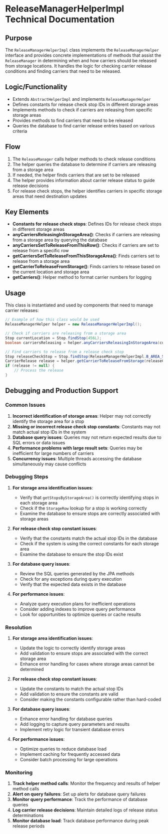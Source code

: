 # ReleaseManagerHelperImpl Technical Documentation

## Purpose
The `ReleaseManagerHelperImpl` class implements the `ReleaseManagerHelper` interface and provides concrete implementations of methods that assist the `ReleaseManager` in determining when and how carriers should be released from storage locations. It handles the logic for checking carrier release conditions and finding carriers that need to be released.

## Logic/Functionality
- Extends `AbstractHelperImpl` and implements `ReleaseManagerHelper`
- Defines constants for release check stop IDs in different storage areas
- Implements methods to check if carriers are releasing from specific storage areas
- Provides methods to find carriers that need to be released
- Queries the database to find carrier release entries based on various criteria

## Flow
1. The `ReleaseManager` calls helper methods to check release conditions
2. The helper queries the database to determine if carriers are releasing from a storage area
3. If needed, the helper finds carriers that are set to be released
4. The helper provides information about carrier release status to guide release decisions
5. For release check stops, the helper identifies carriers in specific storage areas that need destination updates

## Key Elements
- **Constants for release check stops**: Defines IDs for release check stops in different storage areas
- **anyCarriersReleasingInStorageArea()**: Checks if carriers are releasing from a storage area by querying the database
- **anyCarriersSetToReleaseFromThisRow()**: Checks if carriers are set to release from a specific row
- **getCarriersSetToReleaseFromThisStorageArea()**: Finds carriers set to release from a storage area
- **getCarrierToReleaseFromStorage()**: Finds carriers to release based on the current location and storage area
- **getCarriers()**: Helper method to format carrier numbers for logging

## Usage
This class is instantiated and used by components that need to manage carrier releases:

```java
// Example of how this class would be used
ReleaseManagerHelper helper = new ReleaseManagerHelperImpl();

// Check if carriers are releasing from a storage area
Stop currentLocation = Stop.findStop(456L);
boolean carriersReleasing = helper.anyCarriersReleasingInStorageArea(currentLocation);

// Find carriers to release from a release check stop
Stop releaseCheckStop = Stop.findStop(ReleaseManagerHelperImpl.B_AREA_STORAGE_RELEASE_CHECK_STOP);
CarrierRelease release = helper.getCarrierToReleaseFromStorage(releaseCheckStop);
if (release != null) {
    // Process the release
}
```

## Debugging and Production Support

### Common Issues
1. **Incorrect identification of storage areas**: Helper may not correctly identify the storage area for a stop
2. **Missing or incorrect release check stop constants**: Constants may not match actual stop IDs in the system
3. **Database query issues**: Queries may not return expected results due to SQL errors or data issues
4. **Performance problems with large result sets**: Queries may be inefficient for large numbers of carriers
5. **Concurrency issues**: Multiple threads accessing the database simultaneously may cause conflicts

### Debugging Steps
1. **For storage area identification issues**:
   - Verify that `getStopsByStorageArea()` is correctly identifying stops in each storage area
   - Check if the `StorageRow` lookup for a stop is working correctly
   - Examine the database to ensure stops are correctly associated with storage areas

2. **For release check stop constant issues**:
   - Verify that the constants match the actual stop IDs in the database
   - Check if the system is using the correct constants for each storage area
   - Examine the database to ensure the stop IDs exist

3. **For database query issues**:
   - Review the SQL queries generated by the JPA methods
   - Check for any exceptions during query execution
   - Verify that the expected data exists in the database

4. **For performance issues**:
   - Analyze query execution plans for inefficient operations
   - Consider adding indexes to improve query performance
   - Look for opportunities to optimize queries or cache results

### Resolution
1. **For storage area identification issues**:
   - Update the logic to correctly identify storage areas
   - Add validation to ensure stops are associated with the correct storage area
   - Enhance error handling for cases where storage areas cannot be determined

2. **For release check stop constant issues**:
   - Update the constants to match the actual stop IDs
   - Add validation to ensure the constants are valid
   - Consider making the constants configurable rather than hard-coded

3. **For database query issues**:
   - Enhance error handling for database queries
   - Add logging to capture query parameters and results
   - Implement retry logic for transient database errors

4. **For performance issues**:
   - Optimize queries to reduce database load
   - Implement caching for frequently accessed data
   - Consider batch processing for large operations

### Monitoring
1. **Track helper method calls**: Monitor the frequency and results of helper method calls
2. **Alert on query failures**: Set up alerts for database query failures
3. **Monitor query performance**: Track the performance of database queries
4. **Log carrier release decisions**: Maintain detailed logs of release status determinations
5. **Monitor database load**: Track database performance during peak release periods